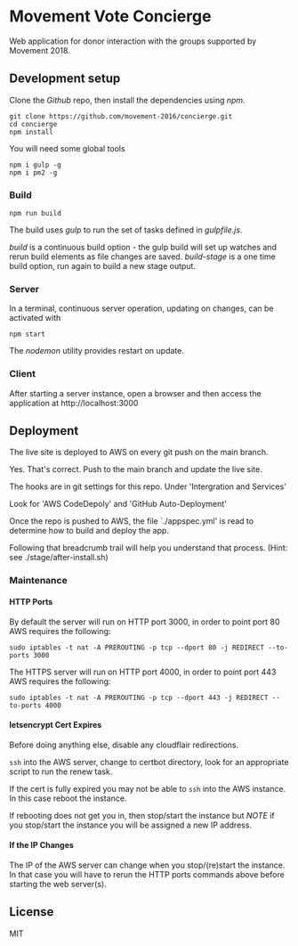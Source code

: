 
# Movement Vote Concierge

Web application for donor interaction with the groups supported by Movement
2018.

## Development setup

Clone the *Github* repo, then install the dependencies using *npm*.

```
git clone https://github.com/movement-2016/concierge.git
cd concierge
npm install
```

You will need some global tools

```
npm i gulp -g
npm i pm2 -g
```

### Build

```
npm run build
```

The build uses *gulp* to run the set of tasks defined in *gulpfile.js*. 

*build* is a continuous build option - the gulp build will
set up watches and rerun build elements as file changes are saved.
*build-stage* is a one time build option, run again to build a new stage output.

### Server

In a terminal, continuous server operation, updating on changes,
can be activated with

```
npm start
```

The *nodemon* utility provides restart on update.

### Client

After starting a server instance, open a browser and then access the
application at http://localhost:3000

## Deployment

The live site is deployed to AWS on every git push on the main branch.

Yes. That's correct. Push to the main branch and update the live site.

The hooks are in git settings for this repo. Under 'Intergration and Services'

Look for 'AWS CodeDepoly' and 'GitHub Auto-Deployment'

Once the repo is pushed to AWS, the file `./appspec.yml' is read to determine how to build and deploy the app.

Following that breadcrumb trail will help you understand that process. (Hint: see ./stage/after-install.sh)

### Maintenance

#### HTTP Ports

By default the server will run on HTTP port 3000, in order to point port 80 AWS requires the following:

````
sudo iptables -t nat -A PREROUTING -p tcp --dport 80 -j REDIRECT --to-ports 3000
````

The HTTPS server will run on HTTP port 4000, in order to point port 443 AWS requires the following:

````
sudo iptables -t nat -A PREROUTING -p tcp --dport 443 -j REDIRECT --to-ports 4000
````

#### letsencrypt Cert Expires

Before doing anything else, disable any cloudflair redirections.

`ssh` into the AWS server, change to certbot directory, look for an appropriate script to run the renew task.

If the cert is fully expired you may not be able to `ssh` into the AWS instance. In this case reboot the instance. 

If rebooting does not get you in, then stop/start the instance but *NOTE* if you stop/start the instance you will be assigned a new IP address. 

#### If the IP Changes

The IP of the AWS server can change when you stop/(re)start the instance. In that case you will have to rerun the HTTP ports commands above before starting the web server(s).

## License

MIT
